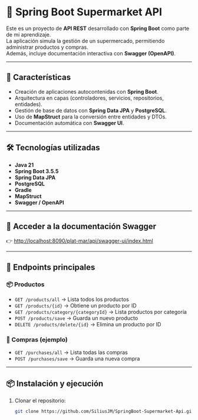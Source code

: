 # 🛒 Spring Boot Supermarket API

Este es un proyecto de **API REST** desarrollado con **Spring Boot** como parte de mi aprendizaje.  
La aplicación simula la gestión de un supermercado, permitiendo administrar productos y compras.  
Además, incluye documentación interactiva con **Swagger (OpenAPI)**.

---

## 🚀 Características

- Creación de aplicaciones autocontenidas con **Spring Boot**.
- Arquitectura en capas (controladores, servicios, repositorios, entidades).
- Gestión de base de datos con **Spring Data JPA** y **PostgreSQL**.
- Uso de **MapStruct** para la conversión entre entidades y DTOs.
- Documentación automática con **Swagger UI**.

---

## 🛠️ Tecnologías utilizadas

- **Java 21**
- **Spring Boot 3.5.5**
- **Spring Data JPA**
- **PostgreSQL**
- **Gradle**
- **MapStruct**
- **Swagger / OpenAPI**

---

## 📌 Acceder a la documentación Swagger
👉 [http://localhost:8090/plat-mar/api/swagger-ui/index.html](http://localhost:8090/plat-mar/api/swagger-ui/index.html)

---

## 📌 Endpoints principales

### 📦 Productos
- `GET /products/all` → Lista todos los productos  
- `GET /products/{id}` → Obtiene un producto por ID  
- `GET /products/category/{categoryId}` → Lista productos por categoría  
- `POST /products/save` → Guarda un nuevo producto  
- `DELETE /products/delete/{id}` → Elimina un producto por ID  

### 🛒 Compras (ejemplo)
- `GET /purchases/all` → Lista todas las compras  
- `POST /purchases/save` → Guarda una nueva compra  

---

## 📦 Instalación y ejecución

1. Clonar el repositorio:
   ```bash
   git clone https://github.com/SiliusJM/SpringBoot-Supermarket-Api.git

